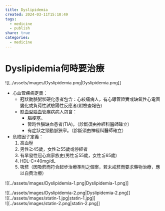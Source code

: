 ```yaml
---
title: Dyslipidemia
created: 2024-03-11T15:10:49
tags:
  - medicine
  - publish
share: true
categories:
  - medicine
---
```

# Dyslipidemia何時要治療  
  
![[../assets/images/Dyslipidemia.png|Dyslipidemia.png]]  
* 心血管疾病定義：  
	* 冠狀動脈粥狀硬化患者包含：心絞痛病人，有心導管證實或缺氧性心電圖變化或負荷性試驗陽性反應者(附檢查報告)  
	* 缺血型腦血管疾病病人包含：  
		* 腦梗塞。  
		* 暫時性腦缺血患者(TIA)。（診斷須由神經科醫師確立）  
		* 有症狀之頸動脈狹窄。（診斷須由神經科醫師確立）  
* 危險因子定義：  
	1. 高血壓  
	2. 男性≧45歲，女性≧55歲或停經者  
	3. 有早發性冠心病家族史(男性≦55歲，女性≦65歲)  
	4. HDL-C<40mg/dL  
	5. 吸菸（因吸菸而符合起步治療準則之個案，若未戒菸而要求藥物治療，應以自費治療）  
  
![[../assets/images/Dyslipidemia-1.png|Dyslipidemia-1.png]]  
  
![[../assets/images/Dyslipidemia-2.png|Dyslipidemia-2.png]]  
![[../assets/images/statin-1.jpg|statin-1.jpg]]  
![[../assets/images/statin-2.png|statin-2.png]]